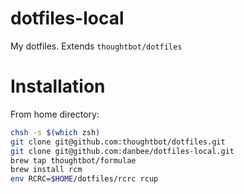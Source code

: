 # dotfiles-local

My dotfiles. Extends `thoughtbot/dotfiles`

# Installation

From home directory:

```bash
chsh -s $(which zsh)
git clone git@github.com:thoughtbot/dotfiles.git
git clone git@github.com:danbee/dotfiles-local.git
brew tap thoughtbot/formulae
brew install rcm
env RCRC=$HOME/dotfiles/rcrc rcup
```
